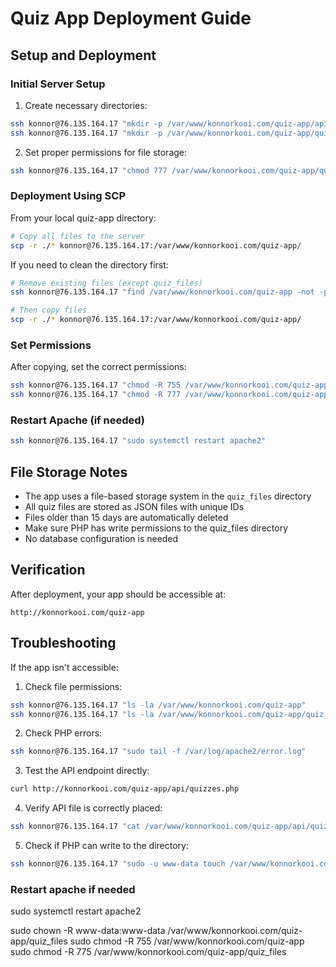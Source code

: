 # Quiz App Deployment Guide

## Setup and Deployment

### Initial Server Setup

1. Create necessary directories:
```bash
ssh konnor@76.135.164.17 "mkdir -p /var/www/konnorkooi.com/quiz-app/api"
ssh konnor@76.135.164.17 "mkdir -p /var/www/konnorkooi.com/quiz-app/quiz_files"
```

2. Set proper permissions for file storage:
```bash
ssh konnor@76.135.164.17 "chmod 777 /var/www/konnorkooi.com/quiz-app/quiz_files"
```

### Deployment Using SCP

From your local quiz-app directory:
```bash
# Copy all files to the server
scp -r ./* konnor@76.135.164.17:/var/www/konnorkooi.com/quiz-app/
```

If you need to clean the directory first:
```bash
# Remove existing files (except quiz_files)
ssh konnor@76.135.164.17 "find /var/www/konnorkooi.com/quiz-app -not -path '/var/www/konnorkooi.com/quiz-app/quiz_files*' -type f -delete"

# Then copy files
scp -r ./* konnor@76.135.164.17:/var/www/konnorkooi.com/quiz-app/
```

### Set Permissions

After copying, set the correct permissions:
```bash
ssh konnor@76.135.164.17 "chmod -R 755 /var/www/konnorkooi.com/quiz-app"
ssh konnor@76.135.164.17 "chmod -R 777 /var/www/konnorkooi.com/quiz-app/quiz_files"
```

### Restart Apache (if needed)
```bash
ssh konnor@76.135.164.17 "sudo systemctl restart apache2"
```

## File Storage Notes

- The app uses a file-based storage system in the `quiz_files` directory
- All quiz files are stored as JSON files with unique IDs
- Files older than 15 days are automatically deleted
- Make sure PHP has write permissions to the quiz_files directory
- No database configuration is needed

## Verification

After deployment, your app should be accessible at:
```
http://konnorkooi.com/quiz-app
```

## Troubleshooting

If the app isn't accessible:

1. Check file permissions:
```bash
ssh konnor@76.135.164.17 "ls -la /var/www/konnorkooi.com/quiz-app"
ssh konnor@76.135.164.17 "ls -la /var/www/konnorkooi.com/quiz-app/quiz_files"
```

2. Check PHP errors:
```bash
ssh konnor@76.135.164.17 "sudo tail -f /var/log/apache2/error.log"
```

3. Test the API endpoint directly:
```bash
curl http://konnorkooi.com/quiz-app/api/quizzes.php
```

4. Verify API file is correctly placed:
```bash
ssh konnor@76.135.164.17 "cat /var/www/konnorkooi.com/quiz-app/api/quizzes.php | head -20"
```

5. Check if PHP can write to the directory:
```bash
ssh konnor@76.135.164.17 "sudo -u www-data touch /var/www/konnorkooi.com/quiz-app/quiz_files/test.txt"
```

### Restart apache if needed
sudo systemctl restart apache2



sudo chown -R www-data:www-data /var/www/konnorkooi.com/quiz-app/quiz_files
sudo chmod -R 755 /var/www/konnorkooi.com/quiz-app
sudo chmod -R 775 /var/www/konnorkooi.com/quiz-app/quiz_files